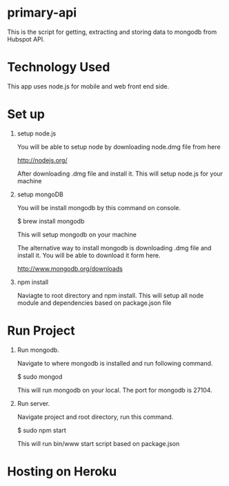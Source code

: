 # primary-api

This is the script for getting, extracting and storing data to mongodb from Hubspot API.

# Technology Used

This app uses node.js for mobile and web front end side.

# Set up

1. setup node.js

	You will be able to setup node by downloading node.dmg file from here
	
	http://nodejs.org/ 

	After downloading .dmg file and install it.
	This will setup node.js for your machine

2. setup mongoDB 
	
	You will be install mongodb by this command on console.

	$ brew install mongodb

	This will setup mongodb on your machine

	The alternative way to install mongodb is downloading .dmg file and install it.
	You will be able to download it form here.

	http://www.mongodb.org/downloads

3. npm install
	
	Naviagte to root directory and npm install.
	This will setup all node module and dependencies based on package.json file

# Run Project 

1. Run mongodb.

	Navigate to where mongodb is installed and run following command.

	$ sudo mongod

	This will run mongodb on your local.
	The port for mongodb is 27104.

2. Run server.
	
	Navigate project and root directory, run this command.

	$ sudo npm start

	This will run bin/www start script based on package.json

# Hosting on Heroku 
